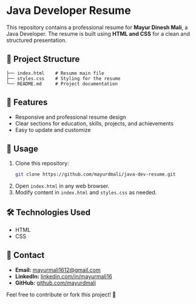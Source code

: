 # Java Developer Resume

This repository contains a professional resume for **Mayur Dinesh Mali**, a Java Developer. The resume is built using **HTML and CSS** for a clean and structured presentation.

## 📂 Project Structure
```
├── index.html    # Resume main file
├── styles.css    # Styling for the resume
└── README.md     # Project documentation
```

## 🚀 Features
- Responsive and professional resume design
- Clear sections for education, skills, projects, and achievements
- Easy to update and customize

## 📌 Usage
1. Clone this repository:
   ```sh
   git clone https://github.com/mayurdmali/java-dev-resume.git
   ```
2. Open `index.html` in any web browser.
3. Modify content in `index.html` and `styles.css` as needed.

## 🛠️ Technologies Used
- HTML
- CSS

## 📧 Contact
- **Email:** [mayurmali1612@gmail.com](mailto:mayurmali1612@gmail.com)
- **LinkedIn:** [linkedin.com/in/mayurmali16](https://www.linkedin.com/in/mayurmali16)
- **GitHub:** [github.com/mayurdmali](https://github.com/mayurdmali)

Feel free to contribute or fork this project! 🚀
